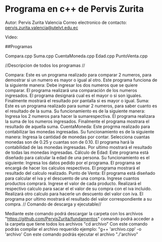 # Programa en c++ de Pervis Zurita

Autor: Pervis Zurita Valencia
Correo electronico de contacto: pervis.zurita.valencia@utelvt.edu.ec

Video:

##Programas

Compara.cpp Suma.cpp CuentaMoneda.cpp Edad.cpp PuntoVenta.cpp

//Descripcion de todos los programas //

Compara: Este es un programa realizado para comparar 2 numeros, para demostrar si un numero es mayor o igual al otro. Este programa funciona de la siguiente manera:
Debe ingresar los dos numeros que se quiere comparar.
El programa realizará una comparación de los numeros ingresados.
El programa designará cual es el mayor o si son iguales.
Finalmente mostrará el resultado por pantalla si es mayor o igual.
Suma: Este es un programa realizado para sumar 2 numeros, para saber cuanto es el resultado de la suma. Su funcionamiento es de la siguiente manera:
Ingresa los 2 numeros para hacer la sumarespectiva.
El programa realizara la suma de los numeros ingresados.
Finalmente el programa mostrara el resultado de aquella suma.
CuentaMoneda: Este progrma realizado para contabilizar las monedas ingresadas. Su funcionamiento es de la siguiente manera:
Ingresa la cantidad de monedas por contar.
Selecciona cuantas monedas son de 0.25 y cuantas son de 0.10.
El programa hará la contabilidad de las monedas ingresadas.
Por ultimo mostrará el resultado de todas las monedas ingresadas.
Cálculo de Edad: Este programa está diseñado para calcular la edad de una persona. Su funcionamiento es el siguiente:
Ingresa los datos pedido por el programa.
El programa se encargá de hacer los calculos respectivos.
El programa mostrará el resultado del calculo realizado.
Punto de Venta: El programa está diseñado para calcular el iva y el descuento de una compra.
Ingrese cuantos productos comprará.
Ingrese el valor de cada producto.
Realizará el respectivo calculo para sacar el el valor de su compra con el iva incluido.
Realizará otro calculo para hacerle un descuento del valor con iva.
El programa por ultimo mostrará el resultado del valor correspondiente a su compra.
// Comando de descarga y ejecutable//

Mediante este comando podrá descargar la carpeta con los archivos "https://github.com/PervisZurita/fundamentos"
comando podrá acceder a la carpeta que tiene todos los archivos "cd archivo"
Con este comando podrás compilar el archivo requerido ejemplo: "g++ 'archivo.cpp' -o 'archivo'
Con este comando podrás ejecutar el archivo "./'archivo"
